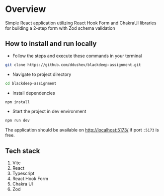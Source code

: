# Overview

Simple React application utilizing React Hook Form and ChakraUI libraries for building a 2-step form with Zod schema validation

## How to install and run locally

- Follow the steps and execute these commands in your terminal

```bash
git clone https://github.com/ddushev/blackdeep-assignment.git
```

- Navigate to project directory

```bash
cd blackdeep-assignment
```

- Install dependencies

```bash
npm install
```

- Start the project in dev environment

```bash
npm run dev
```

The application should be available on <http://localhost:5173/> if port `:5173` is free.

## Tech stack

1. Vite
2. React
3. Typescript
4. React Hook Form
5. Chakra UI
6. Zod
